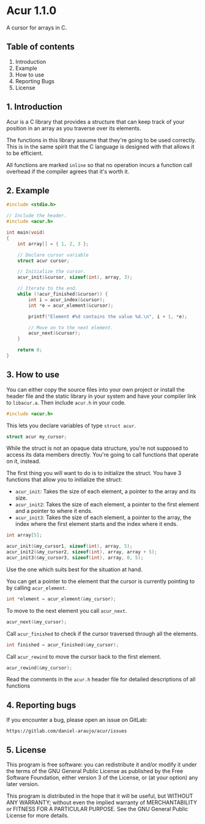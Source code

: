 # Acur 1.1.0

A cursor for arrays in C.


## Table of contents

1. Introduction
2. Example
3. How to use
4. Reporting Bugs
5. License


## 1. Introduction

Acur is a C library that provides a structure that can keep track of your
position in an array as you traverse over its elements.

The functions in this library assume that they're going to be used correctly.
This is in the same spirit that the C language is designed with that allows it
to be efficient.

All functions are marked `inline` so that no operation incurs a function call
overhead if the compiler agrees that it's worth it.


## 2. Example

```C
#include <stdio.h>

// Include the header.
#include <acur.h>

int main(void)
{
	int array[] = { 1, 2, 3 };

	// Declare cursor variable
	struct acur cursor;

	// Initialize the cursor.
	acur_init(&cursor, sizeof(int), array, 3);

	// Iterate to the end.
	while (!acur_finished(&cursor)) {
		int i = acur_index(&cursor);
		int *e = acur_element(&cursor);

		printf("Element #%d contains the value %d.\n", i + 1, *e);

		// Move on to the next element.
		acur_next(&cursor);
	}

	return 0;
}
```


## 3. How to use

You can either copy the source files into your own project or install the
header file and the static library in your system and have your compiler link
to `libacur.a`. Then include `acur.h` in your code.

```C
#include <acur.h>
```

This lets you declare variables of type `struct acur`.

```C
struct acur my_cursor;
```

While the struct is not an opaque data structure, you're not supposed to access
its data members directly. You're going to call functions that operate on it,
instead.

The first thing you will want to do is to initialize the struct. You have 3
functions that allow you to initialize the struct:

- `acur_init`: Takes the size of each element, a pointer to the array and its
  size.
- `acur_init2`: Takes the size of each element, a pointer to the first element
  and a pointer to where it ends.
- `acur_init3`: Takes the size of each element, a pointer to the array, the
  index where the first element starts and the index where it ends.

```C
int array[5];

acur_init(&my_cursor1, sizeof(int), array, 5);
acur_init2(&my_cursor2, sizeof(int), array, array + 5);
acur_init3(&my_cursor3, sizeof(int), array, 0, 5);
```

Use the one which suits best for the situation at hand.

You can get a pointer to the element that the cursor is currently pointing to
by calling `acur_element`.

```C
int *element = acur_element(&my_cursor);
```

To move to the next element you call `acur_next`.

```C
acur_next(&my_cursor);
```

Call `acur_finished` to check if the cursor traversed through all the elements.

```C
int finished = acur_finished(&my_cursor);
```

Call `acur_rewind` to move the cursor back to the first element.

```C
acur_rewind(&my_cursor);
```

Read the comments in the `acur.h` header file for detailed descriptions of all
functions


## 4. Reporting bugs

If you encounter a bug, please open an issue on GitLab:

	https://gitlab.com/daniel-araujo/acur/issues


## 5. License

This program is free software: you can redistribute it and/or modify it under
the terms of the GNU General Public License as published by the Free Software
Foundation, either version 3 of the License, or (at your option) any later
version.

This program is distributed in the hope that it will be useful, but WITHOUT
ANY WARRANTY; without even the implied warranty of MERCHANTABILITY or FITNESS
FOR A PARTICULAR PURPOSE. See the GNU General Public License for more details.
